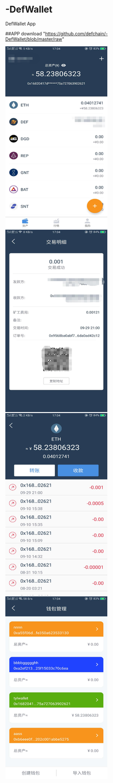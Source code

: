 # -DefWallet
 DefWallet App
 
 ##APP download
 "https://github.com/defchain/-DefWallet/blob/master/raw"
 
 <img src="https://github.com/defchain/-DefWallet/blob/master/raw/pic1.jpg" width=319 height=568 /><br />
 <img src="https://github.com/defchain/-DefWallet/blob/master/raw/pic2.jpg" width=319 height=568 /><br />
 <img src="https://github.com/defchain/-DefWallet/blob/master/raw/pic3.jpg" width=319 height=568 /><br />
 <img src="https://github.com/defchain/-DefWallet/blob/master/raw/pic4.jpg" width=319 height=568 /><br />
